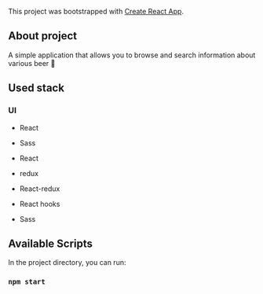 This project was bootstrapped with [Create React App](https://github.com/facebook/create-react-app).

## About project
A simple application that allows you to browse and search information about various beer :beer:

## Used stack
### UI
* React
* Sass

* React
* redux
* React-redux
* React hooks
* Sass


## Available Scripts
In the project directory, you can run:
### `npm start`



